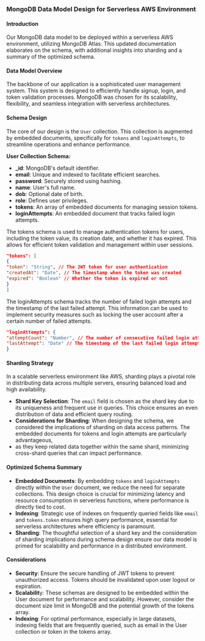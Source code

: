 ### MongoDB Data Model Design for Serverless AWS Environment

#### Introduction

Our MongoDB data model to be deployed within a serverless AWS environment, utilizing MongoDB Atlas.
This updated documentation elaborates on the schema, with additional insights into sharding and a summary of the
optimized schema.

#### Data Model Overview

The backbone of our application is a sophisticated user management system.
This system is designed to efficiently handle signup, login, and token validation processes.
MongoDB was chosen for its scalability, flexibility, and seamless integration with serverless architectures.

#### Schema Design

The core of our design is the `User` collection. This collection is augmented by embedded documents,
specifically for `tokens` and `loginAttempts`, to streamline operations and enhance performance.

**User Collection Schema:**

- **_id**: MongoDB's default identifier.
- **email**: Unique and indexed to facilitate efficient searches.
- **password**: Securely stored using hashing.
- **name**: User's full name.
- **dob**: Optional date of birth.
- **role**: Defines user privileges.
- **tokens**: An array of embedded documents for managing session tokens.
- **loginAttempts**: An embedded document that tracks failed login attempts.

The tokens schema is used to manage authentication tokens for users, including the token value, its creation date,
and whether it has expired. This allows for efficient token validation and management within user sessions.

```json
"tokens": [
{
"token": "String", // The JWT token for user authentication
"createdAt": "Date", // The timestamp when the token was created
"expired": "Boolean" // Whether the token is expired or not
}
]
```

The loginAttempts schema tracks the number of failed login attempts and the timestamp of the last failed attempt.
This information can be used to implement security measures such as locking the user account after a certain number of
failed attempts.

```json
"loginAttempts": {
"attemptCount": "Number", // The number of consecutive failed login attempts
"lastAttempt": "Date" // The timestamp of the last failed login attempt
}
```

#### Sharding Strategy

In a scalable serverless environment like AWS, sharding plays a pivotal role in distributing data across multiple
servers,
ensuring balanced load and high availability.

- **Shard Key Selection**: The `email` field is chosen as the shard key due to its uniqueness and frequent use in
  queries.
  This choice ensures an even distribution of data and efficient query routing.
- **Considerations for Sharding**: When designing the schema, we considered the implications of sharding on data access
  patterns.
  The embedded documents for tokens and login attempts are particularly advantageous,
- as they keep related data together within the same shard, minimizing cross-shard queries that can impact performance.

#### Optimized Schema Summary

- **Embedded Documents**: By embedding `tokens` and `loginAttempts` directly within the `User` document, we reduce the
  need for separate collections.
  This design choice is crucial for minimizing latency and resource consumption in serverless functions, where
  performance is directly tied to cost.
- **Indexing**: Strategic use of indexes on frequently queried fields like `email` and `tokens.token` ensures
  high query performance, essential for serverless architectures where efficiency is paramount.
- **Sharding**: The thoughtful selection of a shard key and the consideration of sharding implications during schema
  design ensure our data model is primed for scalability and performance in a distributed environment.

#### Considerations

- **Security**: Ensure the secure handling of JWT tokens to prevent unauthorized access. Tokens should be invalidated
  upon user logout or expiration.
- **Scalabilit**y: These schemas are designed to be embedded within the User document for performance and scalability.
  However, consider the document size limit in MongoDB and the potential growth of the tokens array.
- **Indexing**: For optimal performance, especially in large datasets, indexing fields that are frequently queried, such
  as email in the User collection or token in the tokens array.
